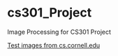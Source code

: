 # cs301_Project
Image Processing for CS301 Project

[Test images from cs.cornell.edu](http://www.cs.cornell.edu/courses/cs664/2003fa/images/)